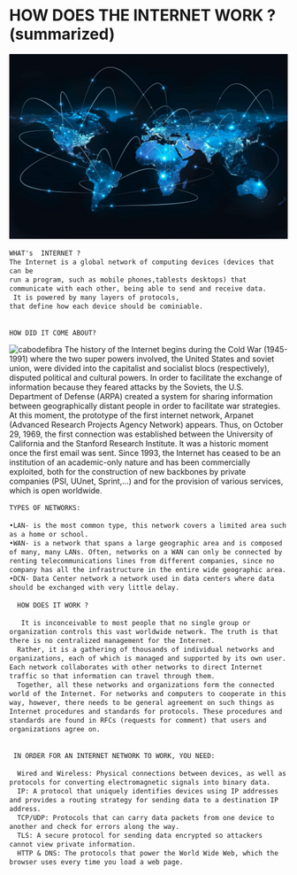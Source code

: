 # HOW DOES THE INTERNET WORK ? (summarized)

![redeGlbal](rede%20global.jpg)

    WHAT's  INTERNET ?
    The Internet is a global network of computing devices (devices that can be 
    run a program, such as mobile phones,tablests desktops) that communicate with each other, being able to send and receive data.
     It is powered by many layers of protocols,
    that define how each device should be cominiable.


    HOW DID IT COME ABOUT?
![cabodefibra](cabo%20de%20fibra%20óptica.jpg)
    The history of the Internet begins during the Cold War (1945-1991) where the two super powers involved, the United States and soviet union, were divided into the capitalist and socialist blocs (respectively), disputed political and cultural powers.
    In order to facilitate the exchange of information because they feared attacks by the Soviets, the U.S. Department of Defense (ARPA) created a system for sharing information between geographically distant people in order to facilitate war strategies.
     At this moment, the prototype of the first internet network, Arpanet (Advanced Research Projects Agency Network)   appears.
    Thus, on October 29, 1969, the first connection was established between the University of California and the  Stanford Research Institute. It was a historic moment once the first email was sent.
    Since 1993, the Internet has ceased to be an institution of an academic-only nature and has been commercially exploited, both for the construction of new backbones by private companies (PSI, UUnet, Sprint,...) and for the provision of various services, which is open worldwide.

    TYPES OF NETWORKS:

    •LAN- is the most common type, this network covers a limited area such as a home or school.
    •WAN- is a network that spans a large geographic area and is composed of many, many LANs. Often, networks on a WAN can only be connected by renting telecommunications lines from different companies, since no company has all the infrastructure in the entire wide geographic area.
    •DCN- Data Center network a network used in data centers where data should be exchanged with very little delay.  

      HOW DOES IT WORK ?

       It is inconceivable to most people that no single group or organization controls this vast worldwide network. The truth is that there is no centralized management for the Internet.
      Rather, it is a gathering of thousands of individual networks and organizations, each of which is managed and supported by its own user. Each network collaborates with other networks to direct Internet traffic so that information can travel through them.
      Together, all these networks and organizations form the connected world of the Internet. For networks and computers to cooperate in this way, however, there needs to be general agreement on such things as Internet procedures and standards for protocols. These procedures and standards are found in RFCs (requests for comment) that users and organizations agree on. 


     IN ORDER FOR AN INTERNET NETWORK TO WORK, YOU NEED:

      Wired and Wireless: Physical connections between devices, as well as protocols for converting electromagnetic signals into binary data.
      IP: A protocol that uniquely identifies devices using IP addresses and provides a routing strategy for sending data to a destination IP address.
      TCP/UDP: Protocols that can carry data packets from one device to another and check for errors along the way.
      TLS: A secure protocol for sending data encrypted so attackers cannot view private information.
      HTTP & DNS: The protocols that power the World Wide Web, which the browser uses every time you load a web page.
